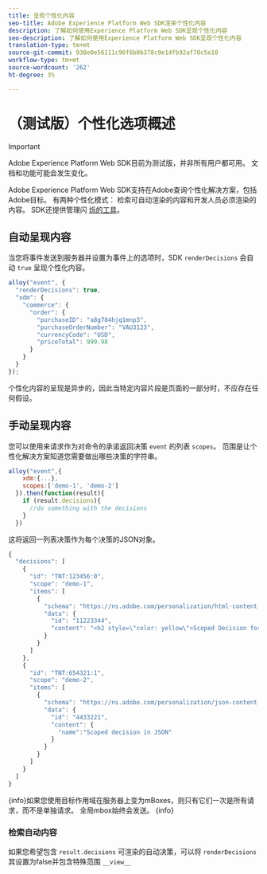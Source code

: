 ```yaml
---
title: 呈现个性化内容
seo-title: Adobe Experience Platform Web SDK渲染个性化内容
description: 了解如何使用Experience Platform Web SDK呈现个性化内容
seo-description: 了解如何使用Experience Platform Web SDK呈现个性化内容
translation-type: tm+mt
source-git-commit: 938e0e56111c96f6b0b378c9e14fb92af70c5e10
workflow-type: tm+mt
source-wordcount: '262'
ht-degree: 3%

---
```



# （测试版）个性化选项概述

>[!IMPORTANT]
>
>Adobe Experience Platform Web SDK目前为测试版，并非所有用户都可用。 文档和功能可能会发生变化。

Adobe Experience Platform Web SDK支持在Adobe查询个性化解决方案，包括Adobe目标。 有两种个性化模式： 检索可自动渲染的内容和开发人员必须渲染的内容。 SDK还提供管理闪 [烁的工具](../../edge/solution-specific/target/flicker-management.md)。

## 自动呈现内容

当您将事件发送到服务器并设置为事件上的选项时，SDK `renderDecisions` 会自动 `true` 呈现个性化内容。

```javascript
alloy("event", {
  "renderDecisions": true,
  "xdm": {
    "commerce": {
      "order": {
        "purchaseID": "a8g784hjq1mnp3",
        "purchaseOrderNumber": "VAU3123",
        "currencyCode": "USD",
        "priceTotal": 999.98
      }
    }
  }
});
```

个性化内容的呈现是异步的，因此当特定内容片段是页面的一部分时，不应存在任何假设。

## 手动呈现内容

您可以使用来请求作为对命令的承诺返回决策 `event` 的列表 `scopes`。 范围是让个性化解决方案知道您需要做出哪些决策的字符串。

```javascript
alloy("event",{
    xdm:{...},
    scopes:['demo-1', 'demo-2']
  }).then(function(result){
    if (result.decisions){
      //do something with the decisions
    }
  })
```

这将返回一列表决策作为每个决策的JSON对象。

```javascript
{
  "decisions": [
    {
      "id": "TNT:123456:0",
      "scope": "demo-1",
      "items": [
        {
          "schema": "https://ns.adobe.com/personalization/html-content-item",
          "data": {
            "id": "11223344",
            "content": "<h2 style=\"color: yellow\">Scoped Decision for location \"alloy-location-1\"</h2>"
          }
        }
      ]
    },
    {
      "id": "TNT:654321:1",
      "scope": "demo-2",
      "items": [
        {
          "schema": "https://ns.adobe.com/personalization/json-content-item",
          "data": {
            "id": "4433221",
            "content": {
              "name":"Scoped decision in JSON"
            }
          }
        }
      ]
    }
  ]
}
```

{info}如果您使用目标作用域在服务器上变为mBoxes，则只有它们一次是所有请求，而不是单独请求。 全局mbox始终会发送。
{info}

### 检索自动内容

如果您希望包含 `result.decisions` 可渲染的自动决策，可以将 `renderDecisions` 其设置为false并包含特殊范围 `__view__`
